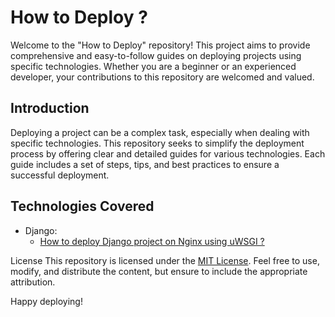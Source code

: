 # How to Deploy ?
Welcome to the "How to Deploy" repository! This project aims to provide comprehensive and easy-to-follow guides on deploying projects using specific technologies. Whether you are a beginner or an experienced developer, your contributions to this repository are welcomed and valued.

## Introduction
Deploying a project can be a complex task, especially when dealing with specific technologies. This repository seeks to simplify the deployment process by offering clear and detailed guides for various technologies. Each guide includes a set of steps, tips, and best practices to ensure a successful deployment.

## Technologies Covered
- Django:
    - [How to deploy Django project on Nginx using uWSGI ?](https://github.com/kalculata/how-to-deploy/blob/main/django/on-nginx-using-uswgi.md)

License
This repository is licensed under the [MIT License](). Feel free to use, modify, and distribute the content, but ensure to include the appropriate attribution.

Happy deploying!
